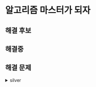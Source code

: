 # 알고리즘 마스터가 되자

## 해결 후보
## 해결중
## 해결 문제
<details markdown="1">
    <summary>silver</summary>
    <ul>
        <li><p><a href="https://www.acmicpc.net/problem/1929">B1929</a>  : 에라토스테네스의 체 - (실패) [24/11/14]</p></li>
    </ul>
</details>